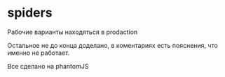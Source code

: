 spiders
=======


Рабочие варианты находяться в prodaction

Остальное не до конца доделано, в коментариях есть пояснения, что именно не работает. 

Все сделано на phantomJS
